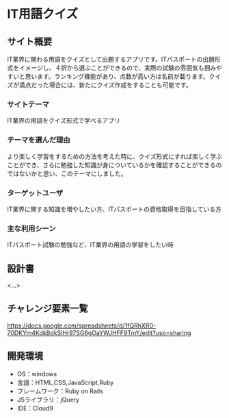 # IT用語クイズ

## サイト概要
IT業界に関わる用語をクイズとして出題するアプリです。ITパスポートの出題形式をイメージし、４択から選ぶことができるので、実際の試験の雰囲気も掴みやすいと思います。ランキング機能があり、点数が高い方は名前が載ります。クイズが満点だった場合には、新たにクイズ作成をすることも可能です。

### サイトテーマ
IT業界の用語をクイズ形式で学べるアプリ

### テーマを選んだ理由
より楽しく学習をするための方法を考えた時に、クイズ形式にすれば楽しく学ぶことができ、さらに勉強した知識が身についているかを確認することができるのではないかと思い、このテーマにしました。

### ターゲットユーザ
IT業界に関する知識を増やしたい方、ITパスポートの資格取得を目指している方

### 主な利用シーン
ITパスポート試験の勉強など、IT業界の用語の学習をしたい時

## 設計書
<...>

## チャレンジ要素一覧
<https://docs.google.com/spreadsheets/d/1fQRhXR0-70DKYm4KdkBdkSiHr97SG6gOaYWJHFF9TmY/edit?usp=sharing>

## 開発環境
- OS：windows
- 言語：HTML,CSS,JavaScript,Ruby
- フレームワーク：Ruby on Rails
- JSライブラリ：jQuery
- IDE：Cloud9
